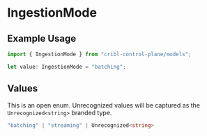 # IngestionMode

## Example Usage

```typescript
import { IngestionMode } from "cribl-control-plane/models";

let value: IngestionMode = "batching";
```

## Values

This is an open enum. Unrecognized values will be captured as the `Unrecognized<string>` branded type.

```typescript
"batching" | "streaming" | Unrecognized<string>
```